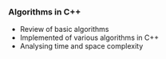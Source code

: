 ### Algorithms in C++

- Review of basic algorithms
- Implemented of various algorithms in C++ 
- Analysing time and space complexity
